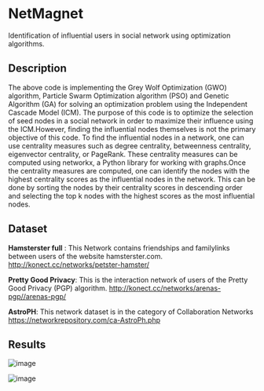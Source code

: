 # NetMagnet
Identification of influential users in social network using optimization algorithms.

## Description
The above code is implementing the Grey Wolf Optimization (GWO) algorithm, Particle Swarm Optimization algorithm (PSO) and Genetic Algorithm (GA) for solving an optimization problem using the Independent Cascade Model (ICM). The purpose of this code is to optimize the selection of seed nodes in a social network in order to maximize their influence using the ICM.However, finding the influential nodes themselves is not the primary objective of this code. To find the influential nodes in a network, one can use centrality measures such as degree centrality, betweenness centrality, eigenvector centrality, or PageRank. These centrality measures can be computed using networkx, a Python library for working with graphs.Once the centrality measures are computed, one can identify the nodes with the highest centrality scores as the influential nodes in the network. This can be done by sorting the nodes by their centrality scores in descending order and selecting the top k nodes with the highest scores as the most influential nodes.

## Dataset

**Hamsterster full** : This Network contains friendships and familylinks between users of the website hamsterster.com.  http://konect.cc/networks/petster-hamster/ 

**Pretty Good Privacy**: This is the interaction network of users of the Pretty Good Privacy (PGP) algorithm.  http://konect.cc/networks/arenas-pgp//arenas-pgp/ 

**AstroPH**: This network dataset is in the category of Collaboration Networks https://networkrepository.com/ca-AstroPh.php 

## Results 
![image](https://github.com/mohapatra-amrit/NetMagnet/assets/140162205/413160ef-7c37-4518-9c84-d29fe5fd706a)

![image](https://github.com/mohapatra-amrit/NetMagnet/assets/140162205/0c1cbf9c-5cdc-4e39-8ceb-77486c20f5e5)
